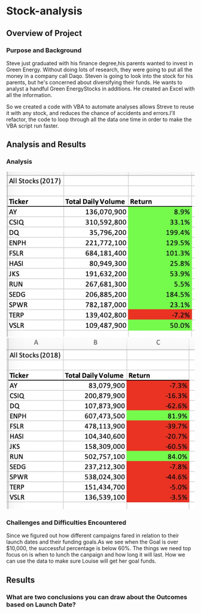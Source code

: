 # Stock-analysis

## Overview of Project

### Purpose and Background
Steve just graduated with his finance degree,his parents wanted to invest in Green Energy. Without doing lots of research, they were going to put all the money in a company call Daqo. Steven is going to look into the stock for his parents, but he's concerned about diversifying their funds. He wants to analyst a handful Green EnergyStocks in additions. He created an Excel with all the information.

So we created a code with VBA to automate analyses allows Streve to reuse it with any stock, and reduces the chance of accidents and errors.I'll refactor, the code to loop through all the data one time in order to make the VBA script run faster.

## Analysis and Results

### Analysis
![this is an image](https://github.com/Orangexinlan/Stock-analysis/blob/92dce54850e1d202a4f453109ba85baaee3ad573/Resources/2017%20Return.png)![this is an image](https://github.com/Orangexinlan/Stock-analysis/blob/92dce54850e1d202a4f453109ba85baaee3ad573/Resources/2018%20Reurn.png)

### Challenges and Difficulties Encountered
Since we figured out how different campaigns fared in relation to their launch dates and their funding goals.As we see when the Goal is over $10,000, the successful percentage is below 60%. 
The things we need top focus on is when to lunch the canpaign and how long it will last. How we can use the data to make sure Louise will get her goal funds.

## Results

### What are two conclusions you can draw about the Outcomes based on Launch Date?
